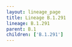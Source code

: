 ```yaml
---
layout: lineage_page
title: Lineage B.1.291
lineage: B.1.291
parent: B.1
children: ['B.1.291']
---
```

